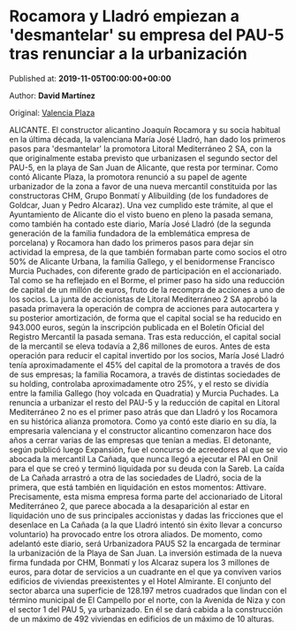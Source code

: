 
# Rocamora y Lladró empiezan a 'desmantelar' su empresa del PAU-5 tras renunciar a la urbanización

Published at: **2019-11-05T00:00:00+00:00**

Author: **David Martínez**

Original: [Valencia Plaza](https://valenciaplaza.com/RocamorayLladrempiezanadesmantelarsuempresadelPAU-5trasrenunciaralaurbanizacin)

ALICANTE. El constructor alicantino Joaquín Rocamora y su socia habitual en la última década, la valenciana María José Lladró, han dado los primeros pasos para 'desmantelar' la promotora Litoral Mediterráneo 2 SA, con la que originalmente estaba previsto que urbanizasen el segundo sector del PAU-5, en la playa de San Juan de Alicante, que resta por terminar. Como contó Alicante Plaza, la promotora renunció a su papel de agente urbanizador de la zona a favor de una nueva mercantil constituida por las constructoras CHM, Grupo Bonmatí y Alibuilding (de los fundadores de Goldcar, Juan y Pedro Alcaraz).
Una vez cumplido este trámite, al que el Ayuntamiento de Alicante dio el visto bueno en pleno la pasada semana, como también ha contado este diario, María José Lladró (de la segunda generación de la familia fundadora de la emblemática empresa de porcelana) y Rocamora han dado los primeros pasos para dejar sin actividad la empresa, de la que también formaban parte como socios el otro 50% de Alicante Urbana, la familia Gallego, y el benidormense Francisco Murcia Puchades, con diferente grado de participación en el accionariado. Tal como se ha reflejado en el Borme, el primer paso ha sido una reducción de capital de un millón de euros, fruto de la recompra de acciones a uno de los socios.
La junta de accionistas de Litoral Mediterráneo 2 SA aprobó la pasada primavera la operación de compra de acciones para autocartera y su posterior amortización, de forma que el capital social se ha reducido en 943.000 euros, según la inscripción publicada en el Boletín Oficial del Registro Mercantil la pasada semana. Tras esta reducción, el capital social de la mercantil se eleva todavía a 2,86 millones de euros. Antes de esta operación para reducir el capital invertido por los socios, María José Lladró tenía aproximadamente el 45% del capital de la promotora a través de dos de sus empresas; la familia Rocamora, a través de distintas sociedades de su holding, controlaba aproximadamente otro 25%, y el resto se dividía entre la familia Gallego (hoy volcada en Quadratia) y Murcia Puchades.
La renuncia a urbanizar el resto del PAU-5 y la reducción de capital en Litoral Mediterráneo 2 no es el primer paso atrás que dan Lladró y los Rocamora en su histórica alianza promotora. Como ya contó este diario en su día, la empresaria valenciana y el constructor alicantino comenzaron hace dos años a cerrar varias de las empresas que tenían a medias. El detonante, según publicó luego Expansión, fue el concurso de acreedores al que se vio abocada la mercantil La Cañada, que nunca llegó a ejecutar el PAI en Onil para el que se creó y terminó liquidada por su deuda con la Sareb. La caída de La Cañada arrastró a otra de las sociedades de Lladró, socia de la primera, que está también en liquidación en estos momentos: Attivare.
Precisamente, esta misma empresa forma parte del accionariado de Litoral Mediterráneo 2, que parece abocada a la desaparición al estar en liquidación uno de sus principales accionistas y dadas las fricciones que el desenlace en La Cañada (a la que Lladró intentó sin éxito llevar a concurso voluntario) ha provocado entre los otrora aliados. De momento, como adelantó este diario, será Urbanizadora PAU5 S2 la encargada de terminar la urbanización de la Playa de San Juan.
La inversión estimada de la nueva firma fundada por CHM, Bonmatí y los Alcaraz supera los 3 millones de euros, para dotar de servicios a un cuadrante en el que ya conviven varios edificios de viviendas preexistentes y el Hotel Almirante. El conjunto del sector abarca una superficie de 128.197 metros cuadrados que lindan con el término municipal de El Campello por el norte, con la Avenida de Niza y con el sector 1 del PAU 5, ya urbanizado. En él se dará cabida a la construcción de un máximo de 492 viviendas en edificios de un máximo de 10 alturas.
